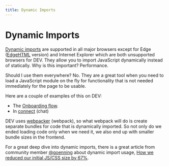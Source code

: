 ```yaml
---
title: Dynamic Imports
---
```


# Dynamic Imports

[Dynamic imports](https://developer.mozilla.org/en-US/docs/Web/JavaScript/Reference/Statements/import/#Dynamic_Imports)
are supported in all major browsers except for Edge
([EdgeHTML](https://en.wikipedia.org/wiki/EdgeHTML) version) and Internet
Explorer which are both unsupported browsers for DEV. They allow you to import
JavaScript dynamically instead of statically. Why is this important?
Performance.

Should I use them everywhere? No. They are a great tool when you need to load a
JavaScript module on the fly for functionality that is not needed immediately
for the page to be usable.

Here are a couple of examples of this on DEV:

- The
  [Onboarding flow](https://github.com/thepracticaldev/dev.to/blob/master/app/javascript/packs/Onboarding.jsx#L28).
- In
  [connect](https://github.com/thepracticaldev/dev.to/blob/master/app/javascript/chat/codeEditor.jsx#L11)
  (chat)

DEV uses [webpacker](frontend/webpacker) (webpack), so what webpack will do is
create separate bundles for code that is dynamically imported. So not only do we
ended loading code only when we need it, we also end up with smaller bundle
sizes in the frontend.

For a great deep dive into dynamic imports, there is a great article from
community member [@goenning](https://dev.to/goenning) about dynamic import
usage,
[How we reduced our initial JS/CSS size by 67%](https://dev.to/goenning/how-we-reduced-our-initial-jscss-size-by-67-3ac0).
